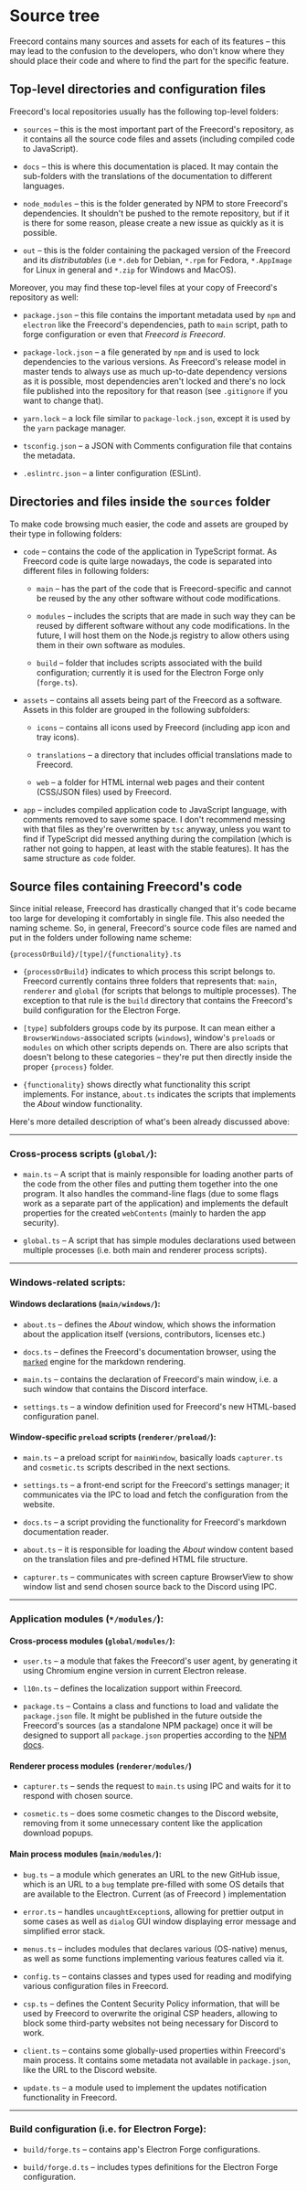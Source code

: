 # Source tree
Freecord contains many sources and assets for each of its features – this may
lead to the confusion to the developers, who don't know where they should
place their code and where to find the part for the specific feature.

## Top-level directories and configuration files

Freecord's local repositories usually has the following top-level folders:

- `sources` – this is the most important part of the Freecord's repository, as
   it contains all the source code files and assets (including compiled
   code to JavaScript).

- `docs` – this is where this documentation is placed. It may contain the
   sub-folders with the translations of the documentation to different languages.

- `node_modules` – this is the folder generated by NPM to store Freecord's
   dependencies. It shouldn't be pushed to the remote repository, but if it is
   there for some reason, please create a new issue as quickly as it is
   possible.

- `out` – this is the folder containing the packaged version of the Freecord and
  its *distributables* (i.e `*.deb` for Debian, `*.rpm` for Fedora, `*.AppImage`
  for Linux in general and `*.zip` for Windows and MacOS).

Moreover, you may find these top-level files at your copy of Freecord's
repository as well:

- `package.json` – this file contains the important metadata used by `npm` and
  `electron` like the Freecord's dependencies, path to `main` script, path to
  forge configuration or even that *Freecord is Freecord*.

- `package-lock.json` – a file generated by `npm` and is used to lock
  dependencies to the various versions. As Freecord's release model in master
  tends to always use as much up-to-date dependency versions as it is possible,
  most dependencies aren't locked and there's no lock file published into the
  repository for that reason (see `.gitignore` if you want to change that).

- `yarn.lock` – a lock file similar to `package-lock.json`, except it is used by
  the `yarn` package manager.

- `tsconfig.json` – a JSON with Comments configuration file that contains the
  metadata.

- `.eslintrc.json` – a linter configuration (ESLint).

## Directories and files inside the `sources` folder

To make code browsing much easier, the code and assets are grouped by their type
in following folders:

- `code` – contains the code of the application in TypeScript format. As Freecord
  code is quite large nowadays, the code is separated into different files in
  following folders:

  - `main` – has the part of the code that is Freecord-specific and cannot be
     reused by the any other software without code modifications.

  - `modules` – includes the scripts that are made in such way they can
     be reused by different software without any code modifications. In the
     future, I will host them on the Node.js registry to allow others using them
     in their own software as modules.

  - `build` – folder that includes scripts associated with the build
    configuration; currently it is used for the Electron Forge only (`forge.ts`).

- `assets` – contains all assets being part of the Freecord as a software. Assets
  in this folder are grouped in the following subfolders:
  
  - `icons` – contains all icons used by Freecord (including app icon and tray
    icons).

  - `translations` – a directory that includes official translations made to
    Freecord.

  - `web` – a folder for HTML internal web pages and their content (CSS/JSON
    files) used by Freecord.

- `app` – includes compiled application code to JavaScript language, with
  comments removed to save some space. I don't recommend messing with that files
  as they're overwritten by `tsc` anyway, unless you want to find if TypeScript
  did messed anything during the compilation (which is rather not going to
  happen, at least with the stable features). It has the same structure as
  `code` folder.

## Source files containing Freecord's code

Since initial release, Freecord has drastically changed that it's code became
too large for developing it comfortably in single file. This also needed the
naming scheme. So, in general, Freecord's source code files are named and put in
the folders under following name scheme:
```
{processOrBuild}/[type]/{functionality}.ts
```

- `{processOrBuild}` indicates to which process this script belongs to. Freecord
  currently contains three folders that represents that: `main`, `renderer` and
  `global` (for scripts that belongs to multiple processes). The exception to
  that rule is the `build` directory that contains the Freecord's build
  configuration for the Electron Forge.

- `[type]` subfolders groups code by its purpose. It can mean either a
  `BrowserWindows`-associated scripts (`windows`), window's `preload`s or
  `modules` on which other scripts depends on. There are also scripts that
  doesn't belong to these categories – they're put then directly inside the
  proper `{process}` folder.

- `{functionality}` shows directly what functionality this script implements.
  For instance, `about.ts` indicates the scripts that implements the *About*
  window functionality.

Here's more detailed description of what's been already discussed above:

---

### Cross-process scripts (`global/`):

  - `main.ts` – A script that is mainly responsible for loading another parts of
    the code from the other files and putting them together into the one program.
    It also handles the command-line flags (due to some flags work as a separate
    part of the application) and implements the default properties for the
    created `webContents` (mainly to harden the app security).
  
  - `global.ts` – A script that has simple modules declarations used between
    multiple processes (i.e. both main and renderer process scripts).

---

### Windows-related scripts:

#### Windows declarations (`main/windows/`):

  - `about.ts` – defines the *About* window, which shows the information about
    the application itself (versions, contributors, licenses etc.)

  - `docs.ts` – defines the Freecord's documentation browser,
    using the [`marked`](https://www.npmjs.com/package/marked) engine for the
    markdown rendering.

  - `main.ts` – contains the declaration of Freecord's main window, i.e. a such
    window that contains the Discord interface.

  - `settings.ts` – a window definition used for Freecord's new HTML-based
    configuration panel.

#### Window-specific `preload` scripts (`renderer/preload/`):

  - `main.ts` – a preload script for `mainWindow`,
    basically loads `capturer.ts` and `cosmetic.ts` scripts described in
    the next sections.

  - `settings.ts` – a front-end script for the Freecord's settings manager; it
    communicates via the IPC to load and fetch the configuration from the
    website.

  - `docs.ts` – a script providing the functionality for Freecord's markdown
    documentation reader.

  - `about.ts` – it is responsible for loading the *About* window content based
    on the translation files and pre-defined HTML file structure.

  - `capturer.ts` – communicates with screen capture BrowserView to show window
    list and send chosen source back to the Discord using IPC.

---

### Application modules (`*/modules/`):

#### Cross-process modules (`global/modules/`):

  - `user.ts` – a module that fakes the Freecord's user agent,
    by generating it using Chromium engine version in current Electron release.

  - `l10n.ts` – defines the localization support within Freecord.

  - `package.ts` – Contains a class and functions to load and validate the
    `package.json` file. It might be published in the future outside the
    Freecord's sources (as a standalone NPM package) once it will be designed to
    support all `package.json` properties according to the [NPM docs](https://docs.npmjs.com/cli/v8/configuring-npm/package-json).

#### Renderer process modules (`renderer/modules/`)

  - `capturer.ts` – sends the request to `main.ts` using IPC and waits for it
    to respond with chosen source.

  - `cosmetic.ts` – does some cosmetic changes to the Discord
    website, removing from it some unnecessary content like the application
    download popups.

#### Main process modules (`main/modules/`):

  - `bug.ts` – a module which generates an URL to the new
    GitHub issue, which is an URL to a `bug` template pre-filled with some OS
    details that are available to the Electron. Current (as of Freecord ) implementation

  - `error.ts` – handles `uncaughtException`s, allowing
    for prettier output in some cases as well as `dialog` GUI window displaying
    error message and simplified error stack.

  - `menus.ts` – includes modules that declares various (OS-native)
    menus, as well as some functions implementing various features called via
    it.

  - `config.ts` – contains classes and types used for reading and
    modifying various configuration files in Freecord.

  - `csp.ts` – defines the Content Security Policy information,
    that will be used by Freecord to overwrite the original CSP headers, allowing
    to block some third-party websites not being necessary for Discord to work.
    
  - `client.ts` – contains some globally-used properties within Freecord's main
    process. It contains some metadata not available in `package.json`, like the
    URL to the Discord website.

  - `update.ts` – a module used to implement the updates
    notification functionality in Freecord.

---

### Build configuration (i.e. for Electron Forge):

  - `build/forge.ts` – contains app's Electron Forge configurations.
  
  - `build/forge.d.ts` – includes types definitions for the Electron
    Forge configuration.